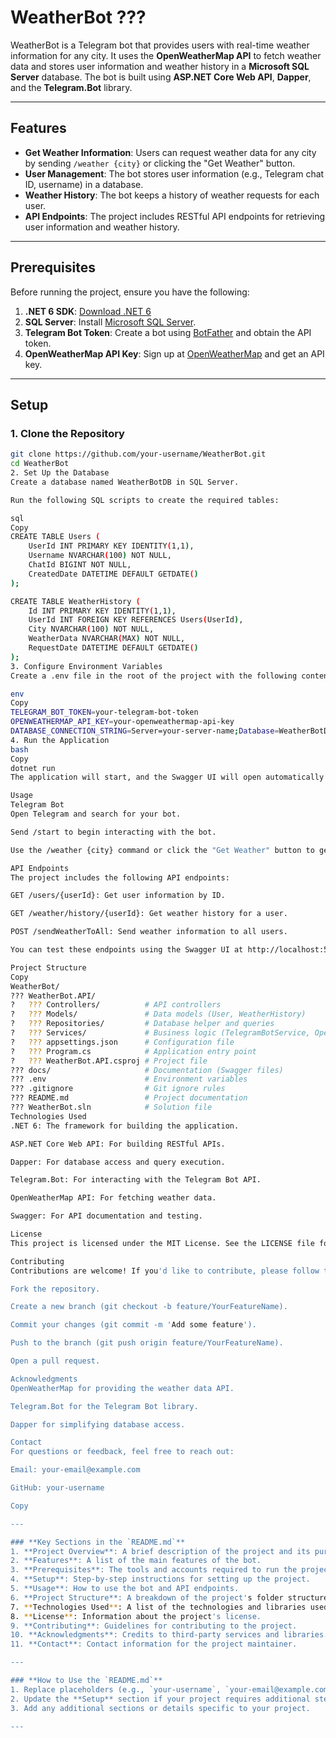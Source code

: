 
# WeatherBot ???

WeatherBot is a Telegram bot that provides users with real-time weather information for any city. It uses the **OpenWeatherMap API** to fetch weather data and stores user information and weather history in a **Microsoft SQL Server** database. The bot is built using **ASP.NET Core Web API**, **Dapper**, and the **Telegram.Bot** library.

---

## Features

- **Get Weather Information**: Users can request weather data for any city by sending `/weather {city}` or clicking the "Get Weather" button.
- **User Management**: The bot stores user information (e.g., Telegram chat ID, username) in a database.
- **Weather History**: The bot keeps a history of weather requests for each user.
- **API Endpoints**: The project includes RESTful API endpoints for retrieving user information and weather history.

---

## Prerequisites

Before running the project, ensure you have the following:

1. **.NET 6 SDK**: [Download .NET 6](https://dotnet.microsoft.com/download/dotnet/6.0)
2. **SQL Server**: Install [Microsoft SQL Server](https://www.microsoft.com/en-us/sql-server/sql-server-downloads).
3. **Telegram Bot Token**: Create a bot using [BotFather](https://core.telegram.org/bots#botfather) and obtain the API token.
4. **OpenWeatherMap API Key**: Sign up at [OpenWeatherMap](https://openweathermap.org/api) and get an API key.

---

## Setup

### 1. Clone the Repository

```bash
git clone https://github.com/your-username/WeatherBot.git
cd WeatherBot
2. Set Up the Database
Create a database named WeatherBotDB in SQL Server.

Run the following SQL scripts to create the required tables:

sql
Copy
CREATE TABLE Users (
    UserId INT PRIMARY KEY IDENTITY(1,1),
    Username NVARCHAR(100) NOT NULL,
    ChatId BIGINT NOT NULL,
    CreatedDate DATETIME DEFAULT GETDATE()
);

CREATE TABLE WeatherHistory (
    Id INT PRIMARY KEY IDENTITY(1,1),
    UserId INT FOREIGN KEY REFERENCES Users(UserId),
    City NVARCHAR(100) NOT NULL,
    WeatherData NVARCHAR(MAX) NOT NULL,
    RequestDate DATETIME DEFAULT GETDATE()
);
3. Configure Environment Variables
Create a .env file in the root of the project with the following content:

env
Copy
TELEGRAM_BOT_TOKEN=your-telegram-bot-token
OPENWEATHERMAP_API_KEY=your-openweathermap-api-key
DATABASE_CONNECTION_STRING=Server=your-server-name;Database=WeatherBotDB;Trusted_Connection=True;
4. Run the Application
bash
Copy
dotnet run
The application will start, and the Swagger UI will open automatically in your browser at http://localhost:5000/swagger.

Usage
Telegram Bot
Open Telegram and search for your bot.

Send /start to begin interacting with the bot.

Use the /weather {city} command or click the "Get Weather" button to get weather information for a specific city.

API Endpoints
The project includes the following API endpoints:

GET /users/{userId}: Get user information by ID.

GET /weather/history/{userId}: Get weather history for a user.

POST /sendWeatherToAll: Send weather information to all users.

You can test these endpoints using the Swagger UI at http://localhost:5000/swagger.

Project Structure
Copy
WeatherBot/
??? WeatherBot.API/
?   ??? Controllers/          # API controllers
?   ??? Models/               # Data models (User, WeatherHistory)
?   ??? Repositories/         # Database helper and queries
?   ??? Services/             # Business logic (TelegramBotService, OpenWeatherMapService)
?   ??? appsettings.json      # Configuration file
?   ??? Program.cs            # Application entry point
?   ??? WeatherBot.API.csproj # Project file
??? docs/                     # Documentation (Swagger files)
??? .env                      # Environment variables
??? .gitignore                # Git ignore rules
??? README.md                 # Project documentation
??? WeatherBot.sln            # Solution file
Technologies Used
.NET 6: The framework for building the application.

ASP.NET Core Web API: For building RESTful APIs.

Dapper: For database access and query execution.

Telegram.Bot: For interacting with the Telegram Bot API.

OpenWeatherMap API: For fetching weather data.

Swagger: For API documentation and testing.

License
This project is licensed under the MIT License. See the LICENSE file for details.

Contributing
Contributions are welcome! If you'd like to contribute, please follow these steps:

Fork the repository.

Create a new branch (git checkout -b feature/YourFeatureName).

Commit your changes (git commit -m 'Add some feature').

Push to the branch (git push origin feature/YourFeatureName).

Open a pull request.

Acknowledgments
OpenWeatherMap for providing the weather data API.

Telegram.Bot for the Telegram Bot library.

Dapper for simplifying database access.

Contact
For questions or feedback, feel free to reach out:

Email: your-email@example.com

GitHub: your-username

Copy

---

### **Key Sections in the `README.md`**
1. **Project Overview**: A brief description of the project and its purpose.
2. **Features**: A list of the main features of the bot.
3. **Prerequisites**: The tools and accounts required to run the project.
4. **Setup**: Step-by-step instructions for setting up the project.
5. **Usage**: How to use the bot and API endpoints.
6. **Project Structure**: A breakdown of the project's folder structure.
7. **Technologies Used**: A list of the technologies and libraries used in the project.
8. **License**: Information about the project's license.
9. **Contributing**: Guidelines for contributing to the project.
10. **Acknowledgments**: Credits to third-party services and libraries.
11. **Contact**: Contact information for the project maintainer.

---

### **How to Use the `README.md`**
1. Replace placeholders (e.g., `your-username`, `your-email@example.com`) with your actual information.
2. Update the **Setup** section if your project requires additional steps.
3. Add any additional sections or details specific to your project.

---

